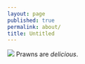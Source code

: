 ```yaml
---
layout: page
published: true
permalink: about/
title: Untitled
---
```


![](https://farm5.staticflickr.com/4094/4849767882_b0d4350a65_z_d.jpg)
Prawns are _delicious_.